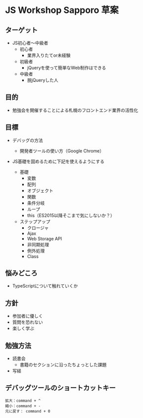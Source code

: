 # JS Workshop Sapporo 草案

## ターゲット

- JS初心者〜中級者
  - 初心者
    - 業界入りたてor未経験
  - 初級者
    - jQueryを使って簡単なWeb制作はできる
  - 中級者
    - 脱jQueryした人

## 目的

- 勉強会を開催することによる札幌のフロントエンド業界の活性化

## 目標

- デバッグの方法
  - 開発者ツールの使い方（Google Chrome）

- JS基礎を固めるために下記を使えるようにする
  - 基礎
    - 変数
    - 配列
    - オブジェクト
    - 関数
    - 条件分岐
    - ループ
    - this（ES2015以降そこまで気にしないか？）
  - ステップアップ
    - クロージャ
    - Ajax
    - Web Storage API
    - 非同期処理
    - 例外処理
    - Class

## 悩みどころ

- TypeScriptについて触れていくか

## 方針

- 参加者に優しく
- 質問を恐れない
- 楽しく学ぶ

## 勉強方法

- 読書会
  - 書籍のセクションに沿ったちょっとした課題
- 写経

## デバッグツールのショートカットキー

```
拡大：command + ^
縮小：command + -
元に戻す： command + 0
```
